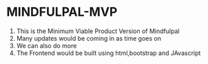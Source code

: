 # MINDFULPAL-MVP
1. This is the Minimum Viable Product Version of Mindfulpal
2. Many updates would be coming in as time goes on
3. We can also do more 
4. The Frontend would be built using html,bootstrap and JAvascript 